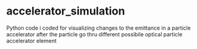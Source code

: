 # accelerator_simulation
Python code i coded for visualizing changes to the emittance in a particle accelerator after the particle go thru different possibile  optical particle accelerator element
